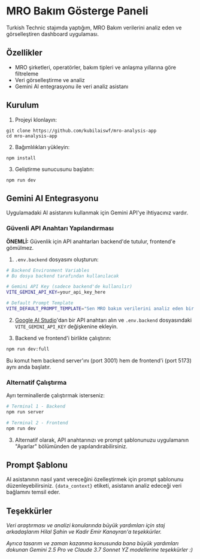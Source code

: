 # MRO Bakım Gösterge Paneli

Turkish Technic stajımda yaptığım, MRO Bakım verilerini analiz eden ve görselleştiren dashboard uygulaması.

## Özellikler

- MRO şirketleri, operatörler, bakım tipleri ve anlaşma yıllarına göre filtreleme
- Veri görselleştirme ve analiz
- Gemini AI entegrasyonu ile veri analiz asistanı

## Kurulum

1. Projeyi klonlayın:

```
git clone https://github.com/kubilaiswf/mro-analysis-app
cd mro-analysis-app
```

2. Bağımlılıkları yükleyin:

```
npm install
```

3. Geliştirme sunucusunu başlatın:

```
npm run dev
```

## Gemini AI Entegrasyonu

Uygulamadaki AI asistanını kullanmak için Gemini API'ye ihtiyacınız vardır.

### Güvenli API Anahtarı Yapılandırması

**ÖNEMLİ:** Güvenlik için API anahtarları backend'de tutulur, frontend'e gömülmez.

1. `.env.backend` dosyasını oluşturun:

```bash
# Backend Environment Variables
# Bu dosya backend tarafından kullanılacak

# Gemini API Key (sadece backend'de kullanılır)
VITE_GEMINI_API_KEY=your_api_key_here

# Default Prompt Template
VITE_DEFAULT_PROMPT_TEMPLATE="Sen MRO bakım verilerini analiz eden bir AI asistanısın..."
```

2. [Google AI Studio](https://ai.google.dev/)'dan bir API anahtarı alın ve `.env.backend` dosyasındaki `VITE_GEMINI_API_KEY` değişkenine ekleyin.

3. Backend ve frontend'i birlikte çalıştırın:

```bash
npm run dev:full
```

Bu komut hem backend server'ını (port 3001) hem de frontend'i (port 5173) aynı anda başlatır.

### Alternatif Çalıştırma

Ayrı terminallerde çalıştırmak isterseniz:

```bash
# Terminal 1 - Backend
npm run server

# Terminal 2 - Frontend  
npm run dev
```

3. Alternatif olarak, API anahtarınızı ve prompt şablonunuzu uygulamanın "Ayarlar" bölümünden de yapılandırabilirsiniz.

## Prompt Şablonu

AI asistanının nasıl yanıt vereceğini özelleştirmek için prompt şablonunu düzenleyebilirsiniz. `{data_context}` etiketi, asistanın analiz edeceği veri bağlamını temsil eder. 

## Teşekkürler

*Veri araştırması ve analizi konularında büyük yardımları için staj arkadaşlarım Hilal Şahin ve Kadir Emir Kanayran'a teşekkürler.*

*Ayrıca tasarım ve zaman kazanma konusunda bana büyük yardımları dokunan Gemini 2.5 Pro ve Claude 3.7 Sonnet YZ modellerine teşekkürler :)*
